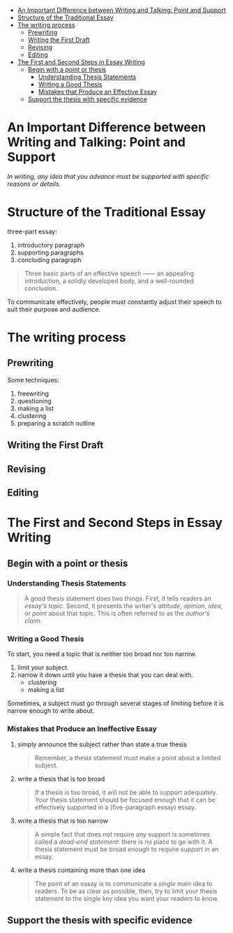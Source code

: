 <!-- vscode-markdown-toc -->

- [An Important Difference between Writing and Talking: Point and Support](#an-important-difference-between-writing-and-talking-point-and-support)
- [Structure of the Traditional Essay](#structure-of-the-traditional-essay)
- [The writing process](#the-writing-process)
  - [Prewriting](#prewriting)
  - [Writing the First Draft](#writing-the-first-draft)
  - [Revising](#revising)
  - [Editing](#editing)
- [The First and Second Steps in Essay Writing](#the-first-and-second-steps-in-essay-writing)
  - [Begin with a point or thesis](#begin-with-a-point-or-thesis)
    - [Understanding Thesis Statements](#understanding-thesis-statements)
    - [Writing a Good Thesis](#writing-a-good-thesis)
    - [Mistakes that Produce an Effective Essay](#mistakes-that-produce-an-effective-essay)
  - [Support the thesis with specific evidence](#support-the-thesis-with-specific-evidence)

<!-- vscode-markdown-toc-config
    numbering=true
    autoSave=true
    /vscode-markdown-toc-config -->
<!-- /vscode-markdown-toc -->


# An Important Difference between Writing and Talking: Point and Support

_In writing, any idea that you advance must be supported with specific reasons or details._


# Structure of the Traditional Essay

three-part essay:

1. introductory paragraph
1. supporting paragraphs
1. concluding paragraph

> Three basic parts of an effective speech —— an appealing introduction, a solidly developed body, and a well-rounded conclusion.

To communicate effectively, people must constantly adjust their speech to suit their purpose and audience.

# The writing process

## Prewriting

Some techniques:

1. freewriting
1. questioning
1. making a list
1. clustering
1. preparing a scratch outline

## Writing the First Draft

## Revising

## Editing

# The First and Second Steps in Essay Writing

## Begin with a point or thesis

### Understanding Thesis Statements

>A good thesis statement does two things. First, it tells readers an _essay's topic_. Second, it presents
>the writer's _attitude_, _opinion_, _idea_, or _point_ about that topic. This is often referred to as the
>_author's claim_.

### Writing a Good Thesis

To start, you need a topic that is neither too broad nor too narrow.

1. limit your subject.
1. narrow it down until you have a thesis that you can deal with.
    - clustering
    - making a list

Sometimes, a subject must go through several stages of limiting before it is narrow enough to write about.

### Mistakes that Produce an Ineffective Essay

1. simply announce the subject rather than state a true thesis

    >Remember, a thesis statement must make a point about a limited subject.

1. write a thesis that is too broad

    >If a thesis is too broad, it will not be able to support adequately. Your thesis statement should be
    >focused enough that it can be effectively supported in a (five-paragraph essay) essay.

1. write a thesis that is too narrow

    >A simple fact that does not require any support is sometimes called a _dead-end statement_: there is no
    >place to go with it.
    >A thesis statement must be broad enough to require support in an essay.

1. write a thesis containing more than one idea

    > The point of an essay is to communicate a _single_ main idea to readers. To be as clear as possible,
    > then, try to limit your thesis statement to the single key idea you want your readers to know.

## Support the thesis with specific evidence
